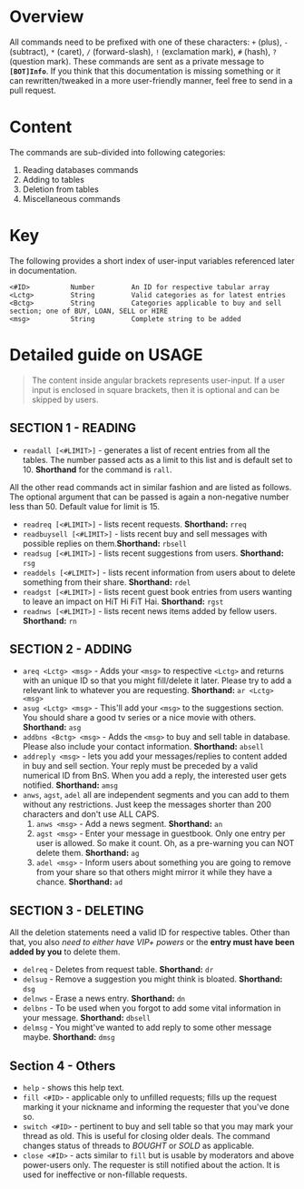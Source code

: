 # Overview
All commands need to be prefixed with one of these characters: `+` (plus), `-` (subtract), `*` (caret),
`/` (forward-slash), `!` (exclamation mark), `#` (hash), `?` (question mark). These commands are sent
as a private message to **`[BOT]Info`**. If you think that this documentation is missing something
or it can rewritten/tweaked in a more user-friendly manner, feel free to send in a pull request.

# Content
The commands are sub-divided into following categories:

1. Reading databases commands
1. Adding to tables
1. Deletion from tables
1. Miscellaneous commands

# Key
The following provides a short index of user-input variables referenced later in documentation.

    <#ID>          Number         An ID for respective tabular array
    <Lctg>         String         Valid categories as for latest entries
    <Bctg>         String         Categories applicable to buy and sell section; one of BUY, LOAN, SELL or HIRE
    <msg>          String         Complete string to be added

# Detailed guide on USAGE

> The content inside angular brackets represents user-input. If a
> user input is enclosed in square brackets, then it is optional and
> can be skipped by users.

## SECTION 1 - READING

 * `readall [<#LIMIT>]` - generates a list of recent entries from all the tables. The number passed acts as a limit to this
     list and is default set to 10. **Shorthand** for the command is `rall`.

All the other read commands act in similar fashion and are listed as follows. The optional argument that can be passed is
again a non-negative number less than 50. Default value for limit is 15.

 * `readreq [<#LIMIT>]` - lists recent requests. **Shorthand:** `rreq`
 * `readbuysell [<#LIMIT>]` - lists recent buy and sell messages with possible replies on them.**Shorthand:** `rbsell`
 * `readsug [<#LIMIT>]` - lists recent suggestions from users. **Shorthand:** `rsg`
 * `readdels [<#LIMIT>]` - lists recent information from users about to delete something from their share. **Shorthand:** `rdel`
 * `readgst [<#LIMIT>]` - lists recent guest book entries from users wanting to leave an impact on HiT Hi FiT Hai. **Shorthand:** `rgst`
 * `readnws [<#LIMIT>]` - lists recent news items added by fellow users. **Shorthand:** `rn`

## SECTION 2 - ADDING

 * `areq <Lctg> <msg>` - Adds your `<msg>` to respective `<Lctg>` and returns with an unique ID so that you might
     fill/delete it later. Please try to add a relevant link to whatever you are requesting. **Shorthand:** `ar <Lctg> <msg>`
 * `asug <Lctg> <msg>` - This'll add your `<msg>` to the suggestions section. You should share a good tv series or a nice
     movie with others. **Shorthand:** `asg`
 * `addbns <Bctg> <msg>` - Adds the `<msg>` to buy and sell table in database. Please also include your contact
     information. **Shorthand:** `absell`
 * `addreply <msg>` - lets you add your messages/replies to content added in buy and sell section. Your reply must be preceded
     by a valid numerical ID from BnS. When you add a reply, the interested user gets notified. **Shorthand:** `amsg`
 * `anws`, `agst`, `adel` all are independent segments and you can add to them without any restrictions. Just keep the
     messages shorter than 200 characters and don't use ALL CAPS.
     1. `anws <msg>` - Add a news segment. **Shorthand:** `an`
     2. `agst <msg>` - Enter your message in guestbook. Only one entry per user is allowed. So make it count. Oh, as a pre-warning
         you can NOT delete them. **Shorthand:** `ag`
     3. `adel <msg>` - Inform users about something you are going to remove from your share so that others might
         mirror it while they have a chance. **Shorthand:** `ad`

## SECTION 3 - DELETING

All the deletion statements need a valid ID for respective tables. Other than that, you also *need to either have VIP+ powers* or
the **entry must have been added by you** to delete them.

 * `delreq` - Deletes from request table. **Shorthand:** `dr`
 * `delsug` - Remove a suggestion you might think is bloated. **Shorthand:** `dsg`
 * `delnws` - Erase a news entry. **Shorthand:** `dn`
 * `delbns` - To be used when you forgot to add some vital information in your message. **Shorthand:** `dbsell`
 * `delmsg` - You might've wanted to add reply to some other message maybe. **Shorthand:** `dmsg`

## Section 4 - Others

 * `help` - shows this help text.
 * `fill <#ID>` - applicable only to unfilled requests; fills up the request marking it your nickname and informing
     the requester that you've done so.
 * `switch <#ID>` - pertinent to buy and sell table so that you may mark your thread as old. This is useful for closing
     older deals. The command changes status of threads to *BOUGHT* or *SOLD* as applicable.
 * `close <#ID>` - acts similar to `fill` but is usable by moderators and above power-users only. The requester is still
     notified about the action. It is used for ineffective or non-fillable requests.
